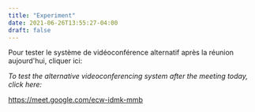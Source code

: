 ```yaml
---
title: "Experiment"
date: 2021-06-26T13:55:27-04:00
draft: false
---
```

<!--more-->

Pour tester le système de vidéoconférence alternatif après la réunion aujourd'hui, cliquer ici:

_To test the alternative videoconferencing system after the meeting today, click here:_

https://meet.google.com/ecw-idmk-mmb
